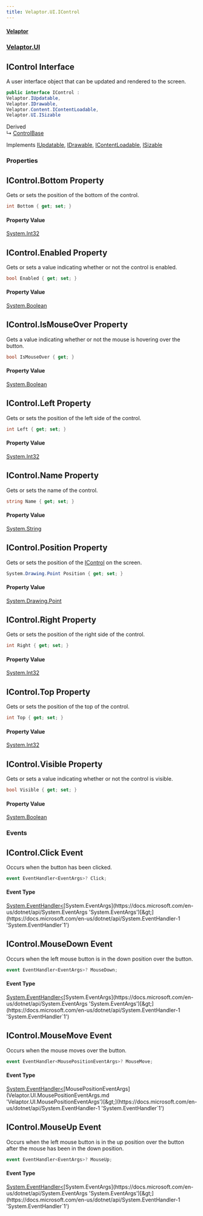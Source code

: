 ```yaml
---
title: Velaptor.UI.IControl
---
```


#### [Velaptor](Namespaces.md 'Velaptor Namespaces')
### [Velaptor.UI](Velaptor.UI.md 'Velaptor.UI')

## IControl Interface

A user interface object that can be updated and rendered to the screen.

```csharp
public interface IControl :
Velaptor.IUpdatable,
Velaptor.IDrawable,
Velaptor.Content.IContentLoadable,
Velaptor.UI.ISizable
```

Derived  
&#8627; [ControlBase](Velaptor.UI.ControlBase.md 'Velaptor.UI.ControlBase')

Implements [IUpdatable](Velaptor.IUpdatable.md 'Velaptor.IUpdatable'), [IDrawable](Velaptor.IDrawable.md 'Velaptor.IDrawable'), [IContentLoadable](Velaptor.Content.IContentLoadable.md 'Velaptor.Content.IContentLoadable'), [ISizable](Velaptor.UI.ISizable.md 'Velaptor.UI.ISizable')
### Properties

<a name='Velaptor.UI.IControl.Bottom'></a>

## IControl.Bottom Property

Gets or sets the position of the bottom of the control.

```csharp
int Bottom { get; set; }
```

#### Property Value
[System.Int32](https://docs.microsoft.com/en-us/dotnet/api/System.Int32 'System.Int32')

<a name='Velaptor.UI.IControl.Enabled'></a>

## IControl.Enabled Property

Gets or sets a value indicating whether or not the control is enabled.

```csharp
bool Enabled { get; set; }
```

#### Property Value
[System.Boolean](https://docs.microsoft.com/en-us/dotnet/api/System.Boolean 'System.Boolean')

<a name='Velaptor.UI.IControl.IsMouseOver'></a>

## IControl.IsMouseOver Property

Gets a value indicating whether or not the mouse is hovering over the button.

```csharp
bool IsMouseOver { get; }
```

#### Property Value
[System.Boolean](https://docs.microsoft.com/en-us/dotnet/api/System.Boolean 'System.Boolean')

<a name='Velaptor.UI.IControl.Left'></a>

## IControl.Left Property

Gets or sets the position of the left side of the control.

```csharp
int Left { get; set; }
```

#### Property Value
[System.Int32](https://docs.microsoft.com/en-us/dotnet/api/System.Int32 'System.Int32')

<a name='Velaptor.UI.IControl.Name'></a>

## IControl.Name Property

Gets or sets the name of the control.

```csharp
string Name { get; set; }
```

#### Property Value
[System.String](https://docs.microsoft.com/en-us/dotnet/api/System.String 'System.String')

<a name='Velaptor.UI.IControl.Position'></a>

## IControl.Position Property

Gets or sets the position of the [IControl](Velaptor.UI.IControl.md 'Velaptor.UI.IControl') on the screen.

```csharp
System.Drawing.Point Position { get; set; }
```

#### Property Value
[System.Drawing.Point](https://docs.microsoft.com/en-us/dotnet/api/System.Drawing.Point 'System.Drawing.Point')

<a name='Velaptor.UI.IControl.Right'></a>

## IControl.Right Property

Gets or sets the position of the right side of the control.

```csharp
int Right { get; set; }
```

#### Property Value
[System.Int32](https://docs.microsoft.com/en-us/dotnet/api/System.Int32 'System.Int32')

<a name='Velaptor.UI.IControl.Top'></a>

## IControl.Top Property

Gets or sets the position of the top of the control.

```csharp
int Top { get; set; }
```

#### Property Value
[System.Int32](https://docs.microsoft.com/en-us/dotnet/api/System.Int32 'System.Int32')

<a name='Velaptor.UI.IControl.Visible'></a>

## IControl.Visible Property

Gets or sets a value indicating whether or not the control is visible.

```csharp
bool Visible { get; set; }
```

#### Property Value
[System.Boolean](https://docs.microsoft.com/en-us/dotnet/api/System.Boolean 'System.Boolean')
### Events

<a name='Velaptor.UI.IControl.Click'></a>

## IControl.Click Event

Occurs when the button has been clicked.

```csharp
event EventHandler<EventArgs>? Click;
```

#### Event Type
[System.EventHandler&lt;](https://docs.microsoft.com/en-us/dotnet/api/System.EventHandler-1 'System.EventHandler`1')[System.EventArgs](https://docs.microsoft.com/en-us/dotnet/api/System.EventArgs 'System.EventArgs')[&gt;](https://docs.microsoft.com/en-us/dotnet/api/System.EventHandler-1 'System.EventHandler`1')

<a name='Velaptor.UI.IControl.MouseDown'></a>

## IControl.MouseDown Event

Occurs when the left mouse button is in the down position over the button.

```csharp
event EventHandler<EventArgs>? MouseDown;
```

#### Event Type
[System.EventHandler&lt;](https://docs.microsoft.com/en-us/dotnet/api/System.EventHandler-1 'System.EventHandler`1')[System.EventArgs](https://docs.microsoft.com/en-us/dotnet/api/System.EventArgs 'System.EventArgs')[&gt;](https://docs.microsoft.com/en-us/dotnet/api/System.EventHandler-1 'System.EventHandler`1')

<a name='Velaptor.UI.IControl.MouseMove'></a>

## IControl.MouseMove Event

Occurs when the mouse moves over the button.

```csharp
event EventHandler<MousePositionEventArgs>? MouseMove;
```

#### Event Type
[System.EventHandler&lt;](https://docs.microsoft.com/en-us/dotnet/api/System.EventHandler-1 'System.EventHandler`1')[MousePositionEventArgs](Velaptor.UI.MousePositionEventArgs.md 'Velaptor.UI.MousePositionEventArgs')[&gt;](https://docs.microsoft.com/en-us/dotnet/api/System.EventHandler-1 'System.EventHandler`1')

<a name='Velaptor.UI.IControl.MouseUp'></a>

## IControl.MouseUp Event

Occurs when the left mouse button is in the up position over the button  
after the mouse has been in the down position.

```csharp
event EventHandler<EventArgs>? MouseUp;
```

#### Event Type
[System.EventHandler&lt;](https://docs.microsoft.com/en-us/dotnet/api/System.EventHandler-1 'System.EventHandler`1')[System.EventArgs](https://docs.microsoft.com/en-us/dotnet/api/System.EventArgs 'System.EventArgs')[&gt;](https://docs.microsoft.com/en-us/dotnet/api/System.EventHandler-1 'System.EventHandler`1')
